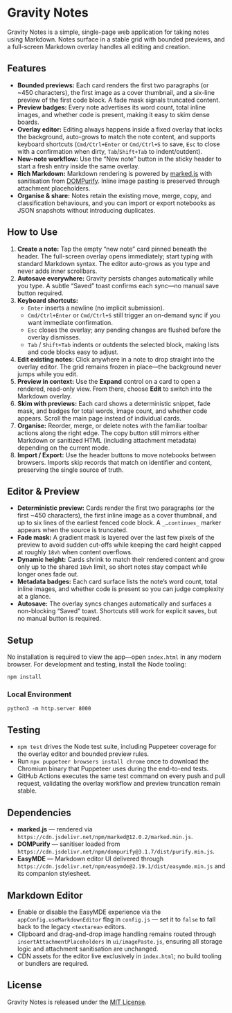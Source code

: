# Gravity Notes

Gravity Notes is a simple, single-page web application for taking notes using Markdown. Notes surface in a stable grid
with bounded previews, and a full-screen Markdown overlay handles all editing and creation.

## Features

* **Bounded previews:** Each card renders the first two paragraphs (or ~450 characters), the first image as a cover
  thumbnail, and a six-line preview of the first code block. A fade mask signals truncated content.
* **Preview badges:** Every note advertises its word count, total inline images, and whether code is present, making it
  easy to skim dense boards.
* **Overlay editor:** Editing always happens inside a fixed overlay that locks the background, auto-grows to match the
  note content, and supports keyboard shortcuts (`Cmd/Ctrl+Enter` or `Cmd/Ctrl+S` to save, `Esc` to close with a
  confirmation when dirty, `Tab`/`Shift+Tab` to indent/outdent).
* **New-note workflow:** Use the “New note” button in the sticky header to start a fresh entry inside the same overlay.
* **Rich Markdown:** Markdown rendering is powered by [marked.js](https://marked.js.org/) with sanitisation from
  [DOMPurify](https://github.com/cure53/DOMPurify). Inline image pasting is preserved through attachment placeholders.
* **Organise & share:** Notes retain the existing move, merge, copy, and classification behaviours, and you can import
  or export notebooks as JSON snapshots without introducing duplicates.

## How to Use

1. **Create a note:** Tap the empty “new note” card pinned beneath the header. The full-screen overlay opens immediately;
   start typing with standard Markdown syntax. The editor auto-grows as you type and never adds inner scrollbars.
2. **Autosave everywhere:** Gravity persists changes automatically while you type. A subtle “Saved” toast confirms each
   sync—no manual save button required.
3. **Keyboard shortcuts:**
    * `Enter` inserts a newline (no implicit submission).
    * `Cmd/Ctrl+Enter` or `Cmd/Ctrl+S` still trigger an on-demand sync if you want immediate confirmation.
    * `Esc` closes the overlay; any pending changes are flushed before the overlay dismisses.
    * `Tab` / `Shift+Tab` indents or outdents the selected block, making lists and code blocks easy to adjust.
4. **Edit existing notes:** Click anywhere in a note to drop straight into the overlay editor. The grid remains frozen in
   place—the background never jumps while you edit.
5. **Preview in context:** Use the **Expand** control on a card to open a rendered, read-only view. From there, choose
   **Edit** to switch into the Markdown overlay.
6. **Skim with previews:** Each card shows a deterministic snippet, fade mask, and badges for total words, image count,
   and whether code appears. Scroll the main page instead of individual cards.
7. **Organise:** Reorder, merge, or delete notes with the familiar toolbar actions along the right edge. The copy button
   still mirrors either Markdown or sanitized HTML (including attachment metadata) depending on the current mode.
8. **Import / Export:** Use the header buttons to move notebooks between browsers. Imports skip records that match on
   identifier and content, preserving the single source of truth.

## Editor & Preview

- **Deterministic preview:** Cards render the first two paragraphs (or the first ~450 characters), the first inline image
  as a cover thumbnail, and up to six lines of the earliest fenced code block. A `_…continues_` marker appears when the
  source is truncated.
- **Fade mask:** A gradient mask is layered over the last few pixels of the preview to avoid sudden cut-offs while
  keeping the card height capped at roughly `18vh` when content overflows.
- **Dynamic height:** Cards shrink to match their rendered content and grow only up to the shared `18vh` limit, so short
  notes stay compact while longer ones fade out.
- **Metadata badges:** Each card surface lists the note’s word count, total inline images, and whether code is present so
  you can judge complexity at a glance.
- **Autosave:** The overlay syncs changes automatically and surfaces a non-blocking “Saved” toast. Shortcuts still work
  for explicit saves, but no manual button is required.

## Setup

No installation is required to view the app—open `index.html` in any modern browser. For development and testing, install
the Node tooling:

```shell
npm install
```

### Local Environment

```shell
python3 -m http.server 8000
```

## Testing

- `npm test` drives the Node test suite, including Puppeteer coverage for the overlay editor and bounded preview rules.
- Run `npx puppeteer browsers install chrome` once to download the Chromium binary that Puppeteer uses during the
  end-to-end tests.
- GitHub Actions executes the same test command on every push and pull request, validating the overlay workflow and
  preview truncation remain stable.

## Dependencies

* **marked.js** — rendered via `https://cdn.jsdelivr.net/npm/marked@12.0.2/marked.min.js`.
* **DOMPurify** — sanitiser loaded from `https://cdn.jsdelivr.net/npm/dompurify@3.1.7/dist/purify.min.js`.
* **EasyMDE** — Markdown editor UI delivered through `https://cdn.jsdelivr.net/npm/easymde@2.19.1/dist/easymde.min.js` and its companion stylesheet.

## Markdown Editor

* Enable or disable the EasyMDE experience via the `appConfig.useMarkdownEditor` flag in `config.js` — set it to `false` to fall back to the legacy `<textarea>` editors.
* Clipboard and drag-and-drop image handling remains routed through `insertAttachmentPlaceholders` in `ui/imagePaste.js`, ensuring all storage logic and attachment sanitisation are unchanged.
* CDN assets for the editor live exclusively in `index.html`; no build tooling or bundlers are required.

## License

Gravity Notes is released under the [MIT License](LICENSE).
